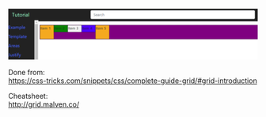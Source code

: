 ![alt text](https://github.com/danci-silicone/CSS-Grid/blob/master/src/assets/grid.PNG)

Done from:\
https://css-tricks.com/snippets/css/complete-guide-grid/#grid-introduction

Cheatsheet:\
http://grid.malven.co/
